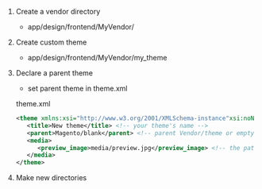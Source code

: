 1. Create a vendor directory
   - app/design/frontend/MyVendor/

2. Create custom theme
   - app/design/frontend/MyVendor/my_theme 

3. Declare a parent theme
   - set parent theme in theme.xml
   
   theme.xml
   ```xml
   <theme xmlns:xsi="http://www.w3.org/2001/XMLSchema-instance"xsi:noNamespaceSchemaLocation="../../../../../lib/internal/Magento/Framework/Config/etc/theme.xsd">
      <title>New theme</title> <!-- your theme's name -->
      <parent>Magento/blank</parent> <!-- parent Vendor/theme or empty -->
      <media>
         <preview_image>media/preview.jpg</preview_image> <!-- the path to your theme's preview image -->
      </media>
   </theme>
   ```
4. Make new directories

